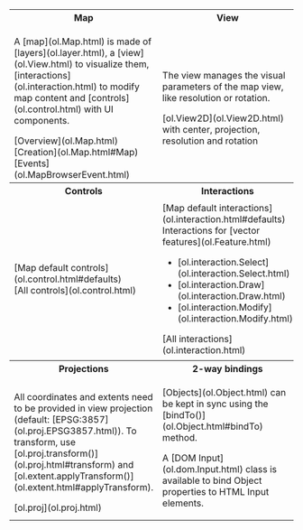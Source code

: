 <table><tr>
<th width="33.3%">Map</th><th width="33.3%">View</th><th width="33.3%">Layers</th>
</tr><tr>
<td><p>A [map](ol.Map.html) is made of [layers](ol.layer.html), a [view](ol.View.html) to visualize them, [interactions](ol.interaction.html) to modify map content and [controls](ol.control.html) with UI components.</p>
[Overview](ol.Map.html)<br>
[Creation](ol.Map.html#Map)<br>
[Events](ol.MapBrowserEvent.html)</td>
<td><p>The view manages the visual parameters of the map view, like resolution or rotation.</p>
[ol.View2D](ol.View2D.html) with center, projection, resolution and rotation</td>
<td><p>Layers are lightweight containers that get their data from [sources](ol.source.html).</p>
[ol.layer.Tile](ol.layer.Tile.html)<br>
[ol.layer.Image](ol.layer.Image)<br>
[ol.layer.Vector](ol.layer.Vector)</td>
</tr><tr>
<th>Controls</th><th>Interactions</th><th>Sources and formats</th>
</tr><tr>
<td>[Map default controls](ol.control.html#defaults)<br>
[All controls](ol.control.html)
</td>
<td>
[Map default interactions](ol.interaction.html#defaults)<br>
Interactions for [vector features](ol.Feature.html)
<ul><li>[ol.interaction.Select](ol.interaction.Select.html)</li>
<li>[ol.interaction.Draw](ol.interaction.Draw.html)</li>
<li>[ol.interaction.Modify](ol.interaction.Modify.html)</li></ul>
[All interactions](ol.interaction.html)</td>
<td>[Tile sources](ol.source.Tile.html) for [ol.layer.Tile](ol.layer.Tile.html)
<br>[Image sources](ol.source.Image.html) for [ol.layer.Image](ol.layer.Image)
<br>[Vector sources](ol.source.Vector.html) for [ol.layer.Vector](ol.layer.Vector)
<br>[Formats](ol.format.Feature.html) for reading/writing vector data
<br>[ol.format.WMSCapabilities](ol.format.WMSCapabilities.html)</td></tr>
<tr><th>Projections</th><th>2-way bindings</th><th>Other components</th></tr>
<tr><td><p>All coordinates and extents need to be provided in view projection (default: [EPSG:3857](ol.proj.EPSG3857.html)). To transform, use [ol.proj.transform()](ol.proj.html#transform) and [ol.extent.applyTransform()](ol.extent.html#applyTransform).</p>
[ol.proj](ol.proj.html)</td>
<td><p>[Objects](ol.Object.html) can be kept in sync using the [bindTo()](ol.Object.html#bindTo) method.</p>
<p>A [DOM Input](ol.dom.Input.html) class is available to bind Object properties to HTML Input elements.</p></td>
<td>[ol.DeviceOrientation](ol.DeviceOrientation.html)<br>
[ol.Geolocation](ol.Geolocation.html)<br>
[ol.Overlay](ol.Overlay.html)<br>
[ol.FeatureOverlay](ol.FeatureOverlay.html)<br></td>
</tr></table>
